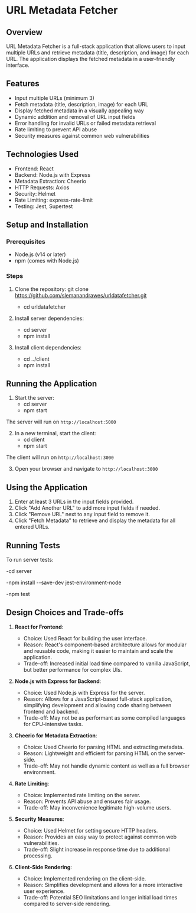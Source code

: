 # URL Metadata Fetcher

## Overview

URL Metadata Fetcher is a full-stack application that allows users to input multiple URLs and retrieve metadata (title, description, and image) for each URL. The application displays the fetched metadata in a user-friendly interface.

## Features

- Input multiple URLs (minimum 3)
- Fetch metadata (title, description, image) for each URL
- Display fetched metadata in a visually appealing way
- Dynamic addition and removal of URL input fields
- Error handling for invalid URLs or failed metadata retrieval
- Rate limiting to prevent API abuse
- Security measures against common web vulnerabilities

## Technologies Used

- Frontend: React
- Backend: Node.js with Express
- Metadata Extraction: Cheerio
- HTTP Requests: Axios
- Security: Helmet
- Rate Limiting: express-rate-limit
- Testing: Jest, Supertest

## Setup and Installation

### Prerequisites

- Node.js (v14 or later)
- npm (comes with Node.js)

### Steps

1. Clone the repository:
   git clone https://github.com/slemanandrawes/urldatafetcher.git
   - cd urldatafetcher

2. Install server dependencies:
   - cd server
   - npm install

3. Install client dependencies:
   - cd ../client
   - npm install

## Running the Application

1. Start the server:
   - cd server
   - npm start

The server will run on `http://localhost:5000`

2. In a new terminal, start the client:
   - cd client
   - npm start

The client will run on `http://localhost:3000`

3. Open your browser and navigate to `http://localhost:3000`

## Using the Application

1. Enter at least 3 URLs in the input fields provided.
2. Click "Add Another URL" to add more input fields if needed.
3. Click "Remove URL" next to any input field to remove it.
4. Click "Fetch Metadata" to retrieve and display the metadata for all entered URLs.

## Running Tests

To run server tests:

  -cd server
  
  -npm install --save-dev jest-environment-node
  
  -npm test



## Design Choices and Trade-offs

1. **React for Frontend**: 
   - Choice: Used React for building the user interface.
   - Reason: React's component-based architecture allows for modular and reusable code, making it easier to maintain and scale the application.
   - Trade-off: Increased initial load time compared to vanilla JavaScript, but better performance for complex UIs.

2. **Node.js with Express for Backend**:
   - Choice: Used Node.js with Express for the server.
   - Reason: Allows for a JavaScript-based full-stack application, simplifying development and allowing code sharing between frontend and backend.
   - Trade-off: May not be as performant as some compiled languages for CPU-intensive tasks.

3. **Cheerio for Metadata Extraction**:
   - Choice: Used Cheerio for parsing HTML and extracting metadata.
   - Reason: Lightweight and efficient for parsing HTML on the server-side.
   - Trade-off: May not handle dynamic content as well as a full browser environment.

4. **Rate Limiting**:
   - Choice: Implemented rate limiting on the server.
   - Reason: Prevents API abuse and ensures fair usage.
   - Trade-off: May inconvenience legitimate high-volume users.

5. **Security Measures**:
   - Choice: Used Helmet for setting secure HTTP headers.
   - Reason: Provides an easy way to protect against common web vulnerabilities.
   - Trade-off: Slight increase in response time due to additional processing.

6. **Client-Side Rendering**:
   - Choice: Implemented rendering on the client-side.
   - Reason: Simplifies development and allows for a more interactive user experience.
   - Trade-off: Potential SEO limitations and longer initial load times compared to server-side rendering.

